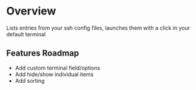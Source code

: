 # Overview

Lists entries from your ssh config files, launches them with a click in your default terminal

## Features Roadmap

- Add custom terminal field/options
- Add hide/show individual items
- Add sorting
